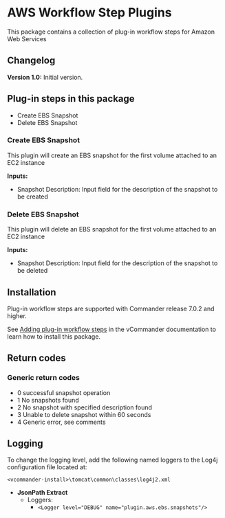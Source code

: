 # AWS Workflow Step Plugins

This package contains a collection of plug-in workflow steps for Amazon Web Services

## Changelog

**Version 1.0:** Initial version. 

## Plug-in steps in this package
+ Create EBS Snapshot
+ Delete EBS Snapshot

### Create EBS Snapshot

This plugin will create an EBS snapshot for the first volume attached to an EC2 instance

**Inputs:**
- Snapshot Description: Input field for the description of the snapshot to be created

### Delete EBS Snapshot

This plugin will delete an EBS snapshot for the first volume attached to an EC2 instance

**Inputs:**
- Snapshot Description: Input field for the description of the snapshot to be deleted

## Installation

Plug-in workflow steps are supported with Commander release 7.0.2 and higher. 

See [Adding plug-in workflow steps](http://docs.embotics.com/Commander/Using-Plug-In-WF-Steps.htm#Adding) in the vCommander documentation to learn how to install this package. 

## Return codes

### Generic return codes

- 0 successful snapshot operation
- 1 No snapshots found
- 2 No snapshot with specified description found
- 3 Unable to delete snapshot within 60 seconds
- 4 Generic error, see comments

## Logging
To change the logging level, add the following named loggers to the Log4j configuration file located at: 

`<vcommander-install>\tomcat\common\classes\log4j2.xml` 

+ **JsonPath Extract** 
    + Loggers:
      + `<Logger level="DEBUG" name="plugin.aws.ebs.snapshots"/>`
